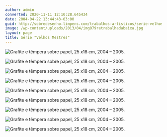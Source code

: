 ```yaml
---
author: admin
converted: 2020-11-11 12:10:28.645434
date: 2004-04-22 13:44:43-03:00
guid: http://sobredesenho.limpens.com/trabalhos-artisticos/serie-velhos-mestres/
image: /wp-content/uploads/2013/04/img079retrabalhadabaixa.jpg
layout: page
title: Série "Velhos Mestres"
---
```


![](img082retrabalhadabaixa.jpg "Grafite e têmpera sobre papel, 25 x18 cm, 2004 – 2005.")

![](img084retrabalhadabaixa.jpg "Grafite e têmpera sobre papel, 25 x18 cm, 2004 – 2005.")

![](img083retrabalhadabaixa.jpg "Grafite e têmpera sobre papel, 25 x18 cm, 2004 – 2005.")

![](img081retrabalhadabaixa.jpg "Grafite e têmpera sobre papel, 25 x18 cm, 2004 – 2005.")

![](img080retrabalhadabaixa.jpg "Grafite e têmpera sobre papel, 25 x18 cm, 2004 – 2005.")

![](img079retrabalhadabaixa.jpg "Grafite e têmpera sobre papel, 25 x18 cm, 2004 – 2005.")

![](img077retrabalhadabaixa.jpg "Grafite e têmpera sobre papel, 25 x18 cm, 2004 – 2005.")

![](img076retrabalhadabaixa.jpg "Grafite e têmpera sobre papel, 25 x18 cm, 2004 – 2005.")

![](img075retrabalhadabaixa.jpg "Grafite e têmpera sobre papel, 25 x18 cm, 2004 – 2005.")
